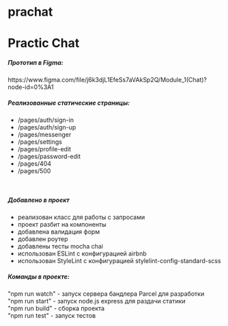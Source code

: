 # prachat
<h1>Practic Chat</h1>

<h5>Прототип в Figma:</h5>
https://www.figma.com/file/j6k3djL1EfeSs7aVAkSp2Q/Module_1(Chat)?node-id=0%3A1
<br>
<h5>Реализованные статические страницы:</h5>

<ul>
  <li>/pages/auth/sign-in</li>
  <li>/pages/auth/sign-up</li>
  <li>/pages/messenger</li>
  <li>/pages/settings</li>
  <li>/pages/profile-edit</li>
  <li>/pages/password-edit</li>
  <li>/pages/404</li>
  <li>/pages/500</li>
</ul>
<br>
<h5>Добавлено в проект</h5>
<ul>
  <li>реализован класс для работы с запросами</li>
  <li>проект разбит на компоненты</li>
  <li>добавлена валидация форм</li>
  <li>добавлен роутер</li>
  <li>добавлены тесты mocha chai</li>
  <li>использован ESLint с конфигурацией airbnb</li>
  <li>использован StyleLint с конфигурацией stylelint-config-standard-scss</li>
</ul>

<h5>Команды в проекте:</h5>
  "npm run watch" - запуск сервера бандлера Parcel для разработки<br>
  "npm run start" - запуск node.js express для раздачи статики<br>
  "npm run build" - сборка проекта<br>
  "npm run test" - запуск тестов<br>
